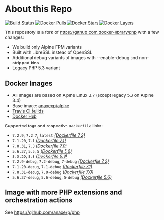 # About this Repo

[![Build Status](https://travis-ci.org/anaxexp/base-php.svg?branch=master)](https://travis-ci.org/anaxexp/base-php)
[![Docker Pulls](https://img.shields.io/docker/pulls/anaxexp/base-php.svg)](https://hub.docker.com/r/anaxexp/base-php)
[![Docker Stars](https://img.shields.io/docker/stars/anaxexp/base-php.svg)](https://hub.docker.com/r/anaxexp/base-php)
[![Docker Layers](https://images.microbadger.com/badges/image/anaxexp/base-php.svg)](https://microbadger.com/images/anaxexp/base-php)

This repository is a fork of https://github.com/docker-library/php with a few changes:

* We build only Alpine FPM variants
* Built with LibreSSL instead of OpenSSL
* Additional debug variants of images with --enable-debug and non-stripped bins
* Legacy PHP 5.3 variant

## Docker Images

* All images are based on Alpine Linux 3.7 (except legacy 5.3 on Alpine 3.4)
* Base image: [anaxexp/alpine](https://github.com/anaxexp/alpine)
* [Travis CI builds](https://travis-ci.org/anaxexp/base-php) 
* [Docker Hub](https://hub.docker.com/r/anaxexp/base-php)

[_(Dockerfile 7.2)_]: https://github.com/anaxexp/base-php/tree/master/7.2/alpine3.7/fpm/Dockerfile.anaxexp
[_(Dockerfile 7.1)_]: https://github.com/anaxexp/base-php/tree/master/7.1/alpine3.7/fpm/Dockerfile.anaxexp
[_(Dockerfile 7.0)_]: https://github.com/anaxexp/base-php/tree/master/7.0/alpine3.7/fpm/Dockerfile.anaxexp
[_(Dockerfile 5.6)_]: https://github.com/anaxexp/base-php/tree/master/5.6/alpine3.7/fpm/Dockerfile.anaxexp
[_(Dockerfile 5.3)_]: https://github.com/anaxexp/base-php/tree/master/5.3/alpine3.4/fpm/Dockerfile.anaxexp

Supported tags and respective `Dockerfile` links:

* `7.2.9`, `7.2`, `7`, `latest` [_(Dockerfile 7.2)_]
* `7.1.20`, `7.1` [_(Dockerfile 7.1)_]
* `7.0.31`, `7.0` [_(Dockerfile 7.0)_]
* `5.6.37`, `5.6`, `5` [_(Dockerfile 5.6)_]
* `5.3.29`, `5.3` [_(Dockerfile 5.3)_]
* `7.2.9-debug`, `7.2-debug`, `7-debug` [_(Dockerfile 7.2)_]
* `7.1.20-debug`, `7.1-debug` [_(Dockerfile 7.1)_]
* `7.0.31-debug`, `7.0-debug` [_(Dockerfile 7.0)_]
* `5.6.37-debug`, `5.6-debug`, `5-debug` [_(Dockerfile 5.6)_]

## Image with more PHP extensions and orchestration actions

See https://github.com/anaxexp/php
